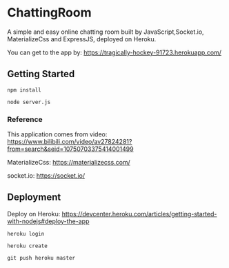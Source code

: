 # ChattingRoom

A simple and easy online chatting room built by JavaScript,Socket.io, MaterializeCss and ExpressJS, deployed on Heroku.


You can get to the app by:
https://tragically-hockey-91723.herokuapp.com/



## Getting Started
```
npm install 
```

```
node server.js
```


### Reference

This application comes from video: https://www.bilibili.com/video/av27824281?from=search&seid=10750703375414001499

MaterializeCss: https://materializecss.com/

socket.io: https://socket.io/

## Deployment


Deploy on Heroku:
https://devcenter.heroku.com/articles/getting-started-with-nodejs#deploy-the-app

```
heroku login
```

```
heroku create
```

```
git push heroku master
```

